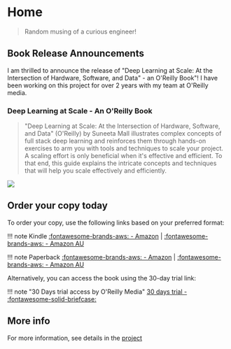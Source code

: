 # Home 

> Random musing of a curious engineer!

## Book Release Announcements 

I am thrilled to announce the release of "Deep Learning at Scale: At the Intersection of Hardware, Software, and Data" - an O'Reilly Book"! I have been working on this project for over 2 years with my team at O'Reilly media.

### Deep Learning at Scale - An O'Reilly Book

> "Deep Learning at Scale: At the Intersection of Hardware, Software, and Data" (O'Reilly) by Suneeta Mall illustrates complex concepts of full stack deep learning and reinforces them through hands-on exercises to arm you with tools and techniques to scale your project. A scaling effort is only beneficial when it's effective and efficient. To that end, this guide explains the intricate concepts and techniques that will help you scale effectively and efficiently.

[![](https://a.impactradius-go.com/display-ad/15173-2121843)](https://oreillymedia.pxf.io/c/5668688/2121843/15173)


## **Order your copy today**

To order your copy, use the following links based on your preferred format:

!!! note Kindle
[:fontawesome-brands-aws: - Amazon](https://www.amazon.com/dp/B0D7F9KZWC) | [:fontawesome-brands-aws: - Amazon AU](https://www.amazon.com.au/dp/B0D7F9KZWC)

!!! note Paperback
[:fontawesome-brands-aws: - Amazon](https://www.amazon.com/dp/1098145283) | [:fontawesome-brands-aws: - Amazon AU](https://www.amazon.com.au/dp/1098145283)

Alternatively, you can access the book using the 30-day trial link:

!!! note "30 Days trial access by O'Reilly Media"
[30 days trial - :fontawesome-solid-briefcase:](https://oreillymedia.pxf.io/c/5668688/2121843/15173)
<!-- [![](https://a.impactradius-go.com/display-ad/15173-2121843)](https://oreillymedia.pxf.io/c/5668688/2121843/15173) -->

## More info

For more information, see details in the [project](/projects/oreilly_deep_learning_at_scale/)
